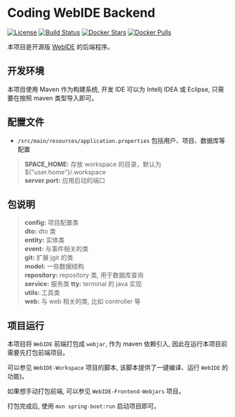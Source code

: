 # Coding WebIDE Backend
[![License](https://img.shields.io/badge/License-BSD%203--Clause-blue.svg)](https://github.com/Coding/WebIDE/blob/master/LICENSE) [![Build Status](https://travis-ci.org/Coding/WebIDE-Backend.svg?branch=master)](https://travis-ci.org/Coding/WebIDE-Backend) [![Docker Stars](https://img.shields.io/docker/stars/webide/backend.svg)](https://hub.docker.com/r/webide/backend 'DockerHub') [![Docker Pulls](https://img.shields.io/docker/pulls/webide/backend.svg)](https://hub.docker.com/r/webide/backend 'DockerHub')

本项目是开源版 [WebIDE](https://ide.coding.net) 的后端程序。

## 开发环境

本项目使用 Maven 作为构建系统, 开发 IDE 可以为 Intellj IDEA 或 Eclipse, 只需要在按照 maven 类型导入即可。

## 配置文件

* `/src/main/resources/application.properties` 包括用户、项目、数据库等配置

> **SPACE_HOME:** 存放 workspace 的目录，默认为 ${"user.home"}/.workspace  
> **server.port:** 应用启动的端口

## 包说明

> **config:** 项目配置类  
> **dto:** dto 类  
> **entity:** 实体类  
> **event:** 与事件相关的类  
> **git:** 扩展 jgit 的类  
> **model:** 一些数据结构  
> **repository:** repository 类, 用于数据库查询  
> **service:** 服务类
> **tty:** terminal 的 java 实现  
> **utils:** 工具类  
> **web:** 与 web 相关的类, 比如 controller 等  

## 项目运行

本项目将 `WebIDE` 前端打包成 `webjar`, 作为 maven 依赖引入, 因此在运行本项目前需要先打包前端项目。

可以参见 `WebIDE-Workspace` 项目的脚本, 该脚本提供了一键编译、运行 `WebIDE` 的功能)。

如果想手动打包前端, 可以参见 `WebIDE-Frontend-Webjars` 项目。

打包完成后, 使用 `mvn spring-boot:run` 启动项目即可。
